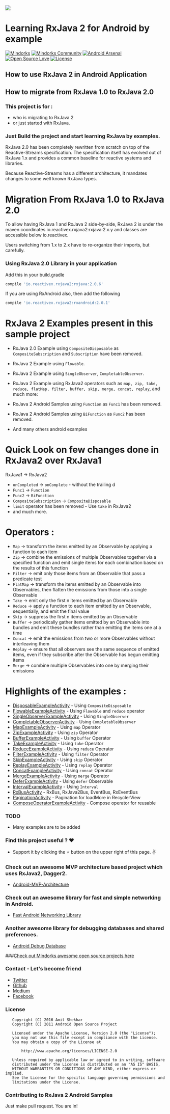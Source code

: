 <img src=https://raw.githubusercontent.com/amitshekhariitbhu/RxJava2-Android-Samples/master/assets/rxjava2.png >

# Learning RxJava 2 for Android by example

[![Mindorks](https://img.shields.io/badge/mindorks-opensource-blue.svg)](https://mindorks.com/open-source-projects)
[![Mindorks Community](https://img.shields.io/badge/join-community-blue.svg)](https://mindorks.com/join-community)
[![Android Arsenal](https://img.shields.io/badge/Android%20Arsenal-RxJava2%20Android%20Samples-blue.svg?style=flat)](https://android-arsenal.com/details/3/4314)
[![Open Source Love](https://badges.frapsoft.com/os/v1/open-source.svg?v=102)](https://opensource.org/licenses/Apache-2.0)
[![License](https://img.shields.io/badge/license-Apache%202.0-blue.svg)](https://github.com/amitshekhariitbhu/RxJava2-Android-Samples/blob/master/LICENSE)

## How to use RxJava 2 in Android Application
## How to migrate from RxJava 1.0 to RxJava 2.0

### This project is for : 
* who is migrating to RxJava 2 
* or just started with RxJava.

### Just Build the project and start learning RxJava by examples.

RxJava 2.0 has been completely rewritten from scratch on top of the Reactive-Streams specification. The specification itself has evolved out of RxJava 1.x and provides a common baseline for reactive systems and libraries.

Because Reactive-Streams has a different architecture, it mandates changes to some well known RxJava types.


# Migration From RxJava 1.0 to RxJava 2.0

To allow having RxJava 1 and RxJava 2 side-by-side, RxJava 2 is under the maven coordinates 
io.reactivex.rxjava2:rxjava:2.x.y and classes are accessible below io.reactivex.

Users switching from 1.x to 2.x have to re-organize their imports, but carefully.

### Using RxJava 2.0 Library in your application

Add this in your build.gradle
```groovy
compile 'io.reactivex.rxjava2:rxjava:2.0.6'
```
If you are using RxAndroid also, then add the following
```groovy
compile 'io.reactivex.rxjava2:rxandroid:2.0.1'
```

# RxJava 2 Examples present in this sample project

* RxJava 2.0 Example using `CompositeDisposable` as `CompositeSubscription` and `Subscription` have
been removed.

* RxJava 2 Example using `Flowable`.

* RxJava 2 Example using `SingleObserver`, `CompletableObserver`.

* RxJava 2 Example using RxJava2 operators such as `map, zip, take, reduce, flatMap, filter, buffer, skip, merge, concat, replay`, and much more:

* RxJava 2 Android Samples using `Function` as `Func1` has been removed.

* RxJava 2 Android Samples  using `BiFunction` as `Func2` has been removed.

* And many others android examples

# Quick Look on few changes done in RxJava2 over RxJava1

RxJava1 -> RxJava2

* `onCompleted` -> `onComplete` - without the trailing d
* `Func1` -> `Function`
* `Func2` -> `BiFunction`
* `CompositeSubscription` -> `CompositeDisposable`
* `limit` operator has been removed - Use `take` in RxJava2
* and much more.

# Operators :
* `Map` -> transform the items emitted by an Observable by applying a function to each item
* `Zip` -> combine the emissions of multiple Observables together via a specified function and emit single items for each combination based on the results of this function
* `Filter` -> emit only those items from an Observable that pass a predicate test
* `FlatMap` -> transform the items emitted by an Observable into Observables, then flatten the emissions from those into a single Observable
* `Take` -> emit only the first n items emitted by an Observable
* `Reduce` -> apply a function to each item emitted by an Observable, sequentially, and emit the final value
* `Skip` -> suppress the first n items emitted by an Observable
* `Buffer` -> periodically gather items emitted by an Observable into bundles and emit these bundles rather than emitting the items one at a time
* `Concat` -> emit the emissions from two or more Observables without interleaving them
* `Replay` -> ensure that all observers see the same sequence of emitted items, even if they subscribe after the Observable has begun emitting items
* `Merge` -> combine multiple Observables into one by merging their emissions


# Highlights of the examples :

* [DisposableExampleActivity](https://github.com/amitshekhariitbhu/RxJava2-Android-Samples/blob/master/app/src/main/java/com/rxjava2/android/samples/ui/operators/DisposableExampleActivity.java) - Using `CompositeDisposable`
* [FlowableExampleActivity](https://github.com/amitshekhariitbhu/RxJava2-Android-Samples/blob/master/app/src/main/java/com/rxjava2/android/samples/ui/operators/FlowableExampleActivity.java) - Using `Flowable` and `reduce` operator
* [SingleObserverExampleActivity](https://github.com/amitshekhariitbhu/RxJava2-Android-Samples/blob/master/app/src/main/java/com/rxjava2/android/samples/ui/operators/SingleObserverExampleActivity.java) - Using `SingleObserver`
* [CompletableObserverActivity](https://github.com/amitshekhariitbhu/RxJava2-Android-Samples/blob/master/app/src/main/java/com/rxjava2/android/samples/ui/operators/CompletableObserverExampleActivity.java) - Using `CompletableObserver`
* [MapExampleActivity](https://github.com/amitshekhariitbhu/RxJava2-Android-Samples/blob/master/app/src/main/java/com/rxjava2/android/samples/ui/operators/MapExampleActivity.java) - Using `map` Operator
* [ZipExampleActivity](https://github.com/amitshekhariitbhu/RxJava2-Android-Samples/blob/master/app/src/main/java/com/rxjava2/android/samples/ui/operators/ZipExampleActivity.java) - Using `zip` Operator
* [BufferExampleActivity](https://github.com/amitshekhariitbhu/RxJava2-Android-Samples/blob/master/app/src/main/java/com/rxjava2/android/samples/ui/operators/BufferExampleActivity.java) - Using `buffer` Operator
* [TakeExampleActivity](https://github.com/amitshekhariitbhu/RxJava2-Android-Samples/blob/master/app/src/main/java/com/rxjava2/android/samples/ui/operators/TakeExampleActivity.java) - Using `take` Operator
* [ReduceExampleActivity](https://github.com/amitshekhariitbhu/RxJava2-Android-Samples/blob/master/app/src/main/java/com/rxjava2/android/samples/ui/operators/ReduceExampleActivity.java) - Using `reduce` Operator
* [FilterExampleActivity](https://github.com/amitshekhariitbhu/RxJava2-Android-Samples/blob/master/app/src/main/java/com/rxjava2/android/samples/ui/operators/FilterExampleActivity.java) - Using `filter` Operator
* [SkipExampleActivity](https://github.com/amitshekhariitbhu/RxJava2-Android-Samples/blob/master/app/src/main/java/com/rxjava2/android/samples/ui/operators/SkipExampleActivity.java) - Using `skip` Operator
* [ReplayExampleActivity](https://github.com/amitshekhariitbhu/RxJava2-Android-Samples/blob/master/app/src/main/java/com/rxjava2/android/samples/ui/operators/ReplayExampleActivity.java) - Using `replay` Operator
* [ConcatExampleActivity](https://github.com/amitshekhariitbhu/RxJava2-Android-Samples/blob/master/app/src/main/java/com/rxjava2/android/samples/ui/operators/ConcatExampleActivity.java) - Using `concat` Operator
* [MergeExampleActivity](https://github.com/amitshekhariitbhu/RxJava2-Android-Samples/blob/master/app/src/main/java/com/rxjava2/android/samples/ui/operators/MergeExampleActivity.java) - Using `merge` Operator
* [DeferExampleActivity](https://github.com/amitshekhariitbhu/RxJava2-Android-Samples/blob/master/app/src/main/java/com/rxjava2/android/samples/ui/operators/DeferExampleActivity.java) - Using `defer` Observable
* [IntervalExampleActivity](https://github.com/amitshekhariitbhu/RxJava2-Android-Samples/blob/master/app/src/main/java/com/rxjava2/android/samples/ui/operators/IntervalExampleActivity.java) - Using `Interval`
* [RxBusActivity](https://github.com/amitshekhariitbhu/RxJava2-Android-Samples/blob/master/app/src/main/java/com/rxjava2/android/samples/ui/rxbus/RxBusActivity.java) - RxBus, RxJava2Bus, EventBus, RxEventBus
* [PaginationActivity](https://github.com/amitshekhariitbhu/RxJava2-Android-Samples/blob/master/app/src/main/java/com/rxjava2/android/samples/ui/pagination/PaginationActivity.java) - Pagination for loadMore in RecyclerView
* [ComposeOperatorExampleActivity](https://github.com/amitshekhariitbhu/RxJava2-Android-Samples/blob/master/app/src/main/java/com/rxjava2/android/samples/ui/compose/ComposeOperatorExampleActivity.java) - Compose operator for reusable

### TODO 

* Many examples are to be added 

### Find this project useful ? :heart:
* Support it by clicking the :star: button on the upper right of this page. :v:

### Check out an awesome MVP architecture based project which uses RxJava2, Dagger2.
* [Android-MVP-Architecture](https://github.com/MindorksOpenSource/android-mvp-architecture)

### Check out an awesome library for fast and simple networking in Android.
* [Fast Android Networking Library](https://github.com/amitshekhariitbhu/Fast-Android-Networking)

### Another awesome library for debugging databases and shared preferences.
* [Android Debug Database](https://github.com/amitshekhariitbhu/Android-Debug-Database)

###[Check out Mindorks awesome open source projects here](https://mindorks.com/open-source-projects)

### Contact - Let's become friend
- [Twitter](https://twitter.com/amitiitbhu)
- [Github](https://github.com/amitshekhariitbhu)
- [Medium](https://medium.com/@amitshekhar)
- [Facebook](https://www.facebook.com/amit.shekhar.iitbhu)

### License
```
   Copyright (C) 2016 Amit Shekhar
   Copyright (C) 2011 Android Open Source Project

   Licensed under the Apache License, Version 2.0 (the "License");
   you may not use this file except in compliance with the License.
   You may obtain a copy of the License at

       http://www.apache.org/licenses/LICENSE-2.0

   Unless required by applicable law or agreed to in writing, software
   distributed under the License is distributed on an "AS IS" BASIS,
   WITHOUT WARRANTIES OR CONDITIONS OF ANY KIND, either express or implied.
   See the License for the specific language governing permissions and
   limitations under the License.
```

### Contributing to RxJava 2 Android Samples
Just make pull request. You are in!

 
